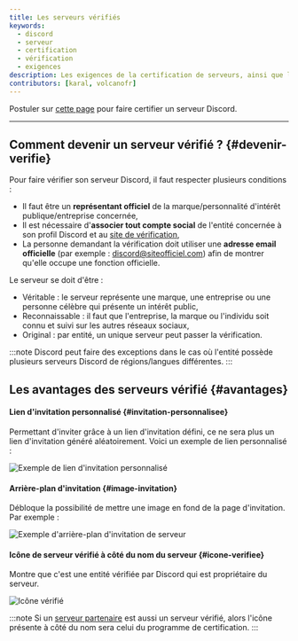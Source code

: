 ```yaml
---
title: Les serveurs vérifiés
keywords:
  - discord
  - serveur
  - certification
  - vérification
  - exigences
description: Les exigences de la certification de serveurs, ainsi que les bénéfices de cette vérification.
contributors: [karal, volcanofr]
---
```


Postuler sur [cette page](https://discord.com/verification 'discord.com/verification') pour faire certifier un serveur Discord.

*********************

## Comment devenir un serveur vérifié ? {#devenir-verifie}

Pour faire vérifier son serveur Discord, il faut respecter plusieurs conditions :

- Il faut être un **représentant officiel** de la marque/personnalité d'intérêt publique/entreprise concernée,
- Il est nécessaire d'**associer tout compte social** de l'entité concernée à son profil Discord et au [site de vérification](https://discord.com/verification 'discord.com/verification'),
- La personne demandant la vérification doit utiliser une **adresse email officielle** (par exemple : discord@siteofficiel.com) afin de montrer qu'elle occupe une fonction officielle.

Le serveur se doit d'être :

- Véritable : le serveur représente une marque, une entreprise ou une personne célèbre qui présente un intérêt public,
- Reconnaissable : il faut que l'entreprise, la marque ou l'individu soit connu et suivi sur les autres réseaux sociaux,
- Original : par entité, un unique serveur peut passer la vérification.

:::note
Discord peut faire des exceptions dans le cas où l'entité possède plusieurs serveurs Discord de régions/langues différentes.
:::

## Les avantages des serveurs vérifié {#avantages}

#### Lien d'invitation personnalisé {#invitation-personnalisee}

Permettant d'inviter grâce à un lien d'invitation défini, ce ne sera plus un lien d'invitation généré aléatoirement. Voici un exemple de lien personnalisé :

![Exemple de lien d'invitation personnalisé](https://i.discord.fr/9bDJ.png)

#### Arrière-plan d'invitation {#image-invitation}

Débloque la possibilité de mettre une image en fond de la page d'invitation. Par exemple :

![Exemple d'arrière-plan d'invitation de serveur](https://i.discord.fr/jb2s.png)

#### Icône de serveur vérifié à côté du nom du serveur {#icone-verifiee}

Montre que c'est une entité vérifiée par Discord qui est propriétaire du serveur.

![Icône vérifié](https://i.discord.fr/RqBm.png)

:::note
Si un [serveur partenaire](/wiki/programmes-communautaires/certification 'Discord.FR | Les serveurs partenaires') est aussi un serveur vérifié, alors l'icône présente à côté du nom sera celui du programme de certification.
:::
